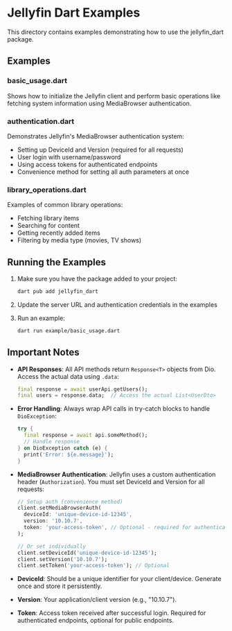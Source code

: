 # Jellyfin Dart Examples

This directory contains examples demonstrating how to use the jellyfin_dart package.

## Examples

### basic_usage.dart
Shows how to initialize the Jellyfin client and perform basic operations like fetching system information using MediaBrowser authentication.

### authentication.dart
Demonstrates Jellyfin's MediaBrowser authentication system:
- Setting up DeviceId and Version (required for all requests)
- User login with username/password
- Using access tokens for authenticated endpoints
- Convenience method for setting all auth parameters at once

### library_operations.dart
Examples of common library operations:
- Fetching library items
- Searching for content
- Getting recently added items
- Filtering by media type (movies, TV shows)

## Running the Examples

1. Make sure you have the package added to your project:
   ```bash
   dart pub add jellyfin_dart
   ```

2. Update the server URL and authentication credentials in the examples

3. Run an example:
   ```bash
   dart run example/basic_usage.dart
   ```

## Important Notes

- **API Responses**: All API methods return `Response<T>` objects from Dio. Access the actual data using `.data`:
  ```dart
  final response = await userApi.getUsers();
  final users = response.data;  // Access the actual List<UserDto>
  ```

- **Error Handling**: Always wrap API calls in try-catch blocks to handle `DioException`:
  ```dart
  try {
    final response = await api.someMethod();
    // Handle response
  } on DioException catch (e) {
    print('Error: ${e.message}');
  }
  ```

- **MediaBrowser Authentication**: Jellyfin uses a custom authentication header (`Authorization`). You must set DeviceId and Version for all requests:
  ```dart
  // Setup auth (convenience method)
  client.setMediaBrowserAuth(
    deviceId: 'unique-device-id-12345',
    version: '10.10.7',
    token: 'your-access-token', // Optional - required for authenticated endpoints
  );

  // Or set individually
  client.setDeviceId('unique-device-id-12345');
  client.setVersion('10.10.7');
  client.setToken('your-access-token'); // Optional
  ```

- **DeviceId**: Should be a unique identifier for your client/device. Generate once and store it persistently.

- **Version**: Your application/client version (e.g., "10.10.7").

- **Token**: Access token received after successful login. Required for authenticated endpoints, optional for public endpoints.
